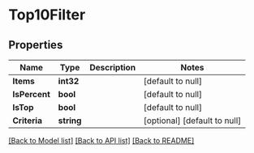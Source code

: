 # Top10Filter

## Properties
Name | Type | Description | Notes
------------ | ------------- | ------------- | -------------
**Items** | **int32** |  | [default to null]
**IsPercent** | **bool** |  | [default to null]
**IsTop** | **bool** |  | [default to null]
**Criteria** | **string** |  | [optional] [default to null]

[[Back to Model list]](../README.md#documentation-for-models) [[Back to API list]](../README.md#documentation-for-api-endpoints) [[Back to README]](../README.md)


